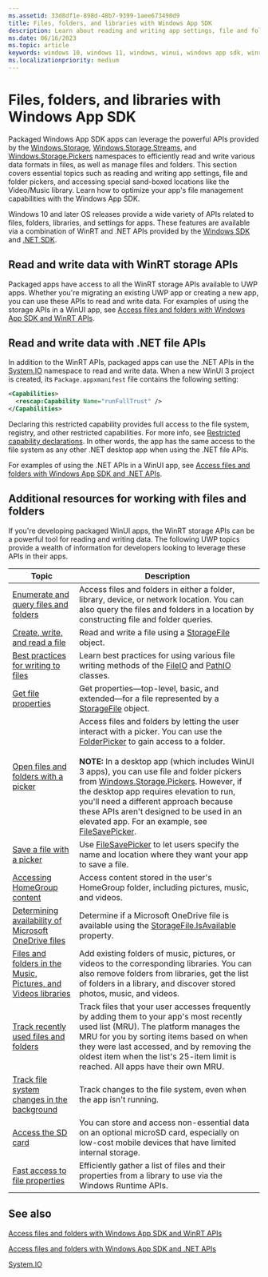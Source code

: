 ```yaml
---
ms.assetid: 33d8df1e-898d-48b7-9399-1aee673490d9
title: Files, folders, and libraries with Windows App SDK
description: Learn about reading and writing app settings, file and folder pickers, and special sand-boxed locations such as the Video/Music library with Windows App SDK apps.
ms.date: 06/16/2023
ms.topic: article
keywords: windows 10, windows 11, windows, winui, windows app sdk, winrt, dotnet
ms.localizationpriority: medium
---
```

# Files, folders, and libraries with Windows App SDK

Packaged Windows App SDK apps can leverage the powerful APIs provided by the [Windows.Storage](/uwp/api/Windows.Storage), [Windows.Storage.Streams](/uwp/api/Windows.Storage.Streams), and [Windows.Storage.Pickers](/uwp/api/Windows.Storage.Pickers) namespaces to efficiently read and write various data formats in files, as well as manage files and folders. This section covers essential topics such as reading and writing app settings, file and folder pickers, and accessing special sand-boxed locations like the Video/Music library. Learn how to optimize your app's file management capabilities with the Windows App SDK.

Windows 10 and later OS releases provide a wide variety of APIs related to files, folders, libraries, and settings for apps. These features are available via a combination of WinRT and .NET APIs provided by the [Windows SDK](https://developer.microsoft.com/windows/downloads/windows-sdk) and [.NET SDK](https://dotnet.microsoft.com/en-us/download).

## Read and write data with WinRT storage APIs

Packaged apps have access to all the WinRT storage APIs available to UWP apps. Whether you're migrating an existing UWP app or creating a new app, you can use these APIs to read and write data. For examples of using the storage APIs in a WinUI app, see [Access files and folders with Windows App SDK and WinRT APIs](winrt-files.md).

## Read and write data with .NET file APIs

In addition to the WinRT APIs, packaged apps can use the .NET APIs in the [System.IO](/dotnet/api/system.io) namespace to read and write data. When a new WinUI 3 project is created, its `Package.appxmanifest` file contains the following setting:

``` xml
<Capabilities>
  <rescap:Capability Name="runFullTrust" />
</Capabilities>
```

Declaring this restricted capability provides full access to the file system, registry, and other restricted capabilities. For more info, see [Restricted capability declarations](/windows/uwp/packaging/app-capability-declarations#restricted-capability-declarations). In other words, the app has the same access to the file system as any other .NET desktop app when using the .NET file APIs.

For examples of using the .NET APIs in a WinUI app, see [Access files and folders with Windows App SDK and .NET APIs](dotnet-files.md).

## Additional resources for working with files and folders

If you're developing packaged WinUI apps, the WinRT storage APIs can be a powerful tool for reading and writing data. The following UWP topics provide a wealth of information for developers looking to leverage these APIs in their apps.

| Topic | Description |
|-------|-------------|
| [Enumerate and query files and folders](/windows/uwp/files/quickstart-listing-files-and-folders) | Access files and folders in either a folder, library, device, or network   location. You can also query the files and folders in a location by constructing file and folder queries. |
| [Create, write, and read a file](/windows/uwp/files/quickstart-reading-and-writing-files) | Read and write a file using a [StorageFile](/uwp/api/Windows.Storage.StorageFile) object. |
| [Best practices for writing to files](/windows/uwp/files/best-practices-for-writing-to-files) | Learn best practices for using various file writing methods of the [FileIO](/uwp/api/windows.storage.fileio) and [PathIO](/uwp/api/windows.storage.pathio) classes. |
| [Get file properties](/windows/uwp/files/quickstart-getting-file-properties) | Get properties—top-level, basic, and extended—for a file represented by a   [StorageFile](/uwp/api/Windows.Storage.StorageFile) object. |
| [Open files and folders with a picker](/windows/uwp/files/quickstart-using-file-and-folder-pickers) | Access files and folders by letting the user interact with a picker. You can use the   [FolderPicker](/uwp/api/Windows.Storage.Pickers.FolderPicker) to gain access to a folder.<br/><br/>**NOTE:** In a desktop app (which includes WinUI 3 apps), you can use file and folder pickers from [Windows.Storage.Pickers](/uwp/api/windows.storage.pickers). However, if the desktop app requires elevation to run, you'll need a different approach because these APIs aren't designed to be used in an elevated app. For an example, see [FileSavePicker](/uwp/api/windows.storage.pickers.filesavepicker#in-a-desktop-app-that-requires-elevation). |
| [Save a file with a picker](/windows/uwp/files/quickstart-save-a-file-with-a-picker) | Use [FileSavePicker](/uwp/api/Windows.Storage.Pickers.FileSavePicker) to let users specify the name and location where they want your app to save a file. |
| [Accessing HomeGroup content](/windows/uwp/files/quickstart-accessing-homegroup-content) | Access content stored in the user's HomeGroup folder, including pictures, music, and videos. |
| [Determining availability of Microsoft OneDrive files](/windows/uwp/files/quickstart-determining-availability-of-microsoft-onedrive-files) | Determine if a Microsoft OneDrive file is available using the [StorageFile.IsAvailable](/uwp/api/windows.storage.storagefile.isavailable) property. |
| [Files and folders in the Music, Pictures, and Videos libraries](/windows/uwp/files/quickstart-managing-folders-in-the-music-pictures-and-videos-libraries) | Add existing folders of music, pictures, or videos to the corresponding libraries. You can also remove folders from libraries, get the list of folders in a library, and discover stored photos, music, and videos. |
| [Track recently used files and folders](/windows/uwp/files/how-to-track-recently-used-files-and-folders) | Track files that your user accesses frequently by adding them to your app's most recently used list (MRU). The platform manages the MRU for you by sorting items based on when they were last accessed, and by removing the oldest item when the list's 25-item limit is reached. All apps have their own MRU. |
| [Track file system changes in the background](/windows/uwp/files/change-tracking-filesystem) | Track changes to the file system, even when the app isn't running.|
| [Access the SD card](/windows/uwp/files/access-the-sd-card) | You can store and access non-essential data on an optional microSD card, especially on low-cost mobile devices that have limited internal storage. |
| [Fast access to file properties](/windows/uwp/files/fast-file-properties) | Efficiently gather a list of files and their properties from a library to use via the Windows Runtime APIs. |

## See also

[Access files and folders with Windows App SDK and WinRT APIs](winrt-files.md)

[Access files and folders with Windows App SDK and .NET APIs](dotnet-files.md)

[System.IO](/dotnet/api/system.io)
